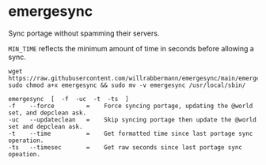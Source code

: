 # emergesync
Sync portage without spamming their servers.

```MIN_TIME``` reflects the minimum amount of time in seconds before allowing a sync.


```
wget https://raw.githubusercontent.com/willrabbermann/emergesync/main/emergesync
sudo chmod a+x emergesync && sudo mv -v emergesync /usr/local/sbin/
```

```
emergesync  [  -f  -uc  -t  -ts  ]
-f    --force         =    Force syncing portage, updating the @world set, and depclean ask.
-uc   --updateclean   =    Skip syncing portage then update the @world set and depclean ask.
-t    --time          =    Get formatted time since last portage sync operation.
-ts   --timesec       =    Get raw seconds since last portage sync opeation.  
```
